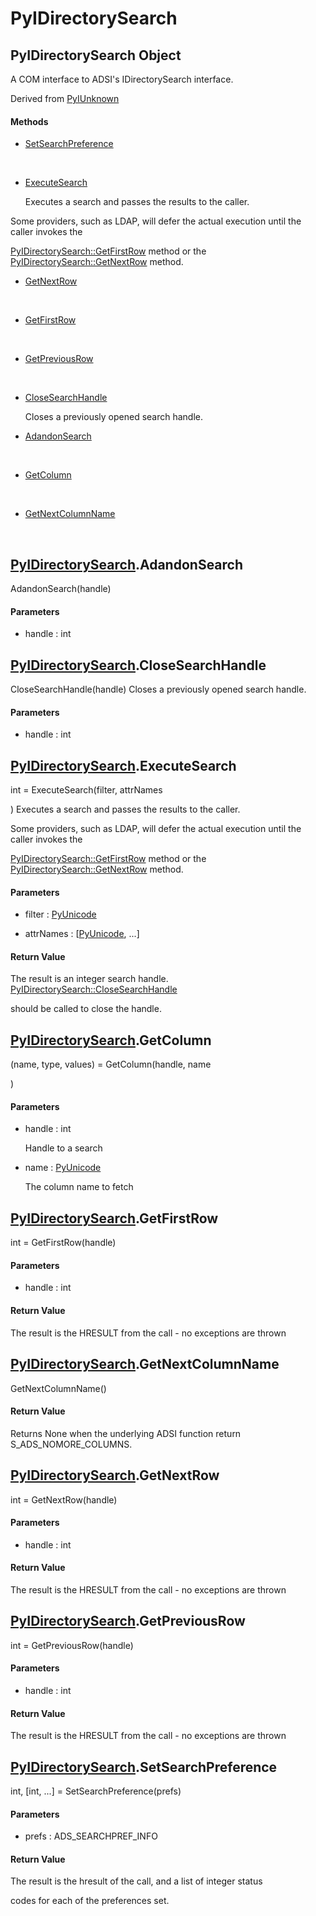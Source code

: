 # PyIDirectorySearch


## PyIDirectorySearch Object

A COM interface to ADSI's IDirectorySearch interface\. 

Derived from [PyIUnknown](PyIUnknown.md)

#### Methods

  - [SetSearchPreference](PyIDirectorySearch.md#pyidirectorysearchsetsearchpreference)

    &nbsp;

  - [ExecuteSearch](PyIDirectorySearch.md#pyidirectorysearchexecutesearch)

    Executes a search and passes the results to the caller\. 

Some providers, such as LDAP, will defer the actual execution until the caller invokes the 

[PyIDirectorySearch::GetFirstRow](PyIDirectorySearch.md#pyidirectorysearchgetfirstrow) method or the [PyIDirectorySearch::GetNextRow](PyIDirectorySearch.md#pyidirectorysearchgetnextrow) method\.&nbsp;

  - [GetNextRow](PyIDirectorySearch.md#pyidirectorysearchgetnextrow)

    &nbsp;

  - [GetFirstRow](PyIDirectorySearch.md#pyidirectorysearchgetfirstrow)

    &nbsp;

  - [GetPreviousRow](PyIDirectorySearch.md#pyidirectorysearchgetpreviousrow)

    &nbsp;

  - [CloseSearchHandle](PyIDirectorySearch.md#pyidirectorysearchclosesearchhandle)

    Closes a previously opened search handle\.&nbsp;

  - [AdandonSearch](PyIDirectorySearch.md#pyidirectorysearchadandonsearch)

    &nbsp;

  - [GetColumn](PyIDirectorySearch.md#pyidirectorysearchgetcolumn)

    &nbsp;

  - [GetNextColumnName](PyIDirectorySearch.md#pyidirectorysearchgetnextcolumnname)

    &nbsp;


## [PyIDirectorySearch](PyIDirectorySearch.md#pyidirectorysearch)\.AdandonSearch

AdandonSearch\(handle\)

#### Parameters

  - handle : int

    


## [PyIDirectorySearch](PyIDirectorySearch.md#pyidirectorysearch)\.CloseSearchHandle

CloseSearchHandle\(handle\)
Closes a previously opened search handle\.

#### Parameters

  - handle : int

    


## [PyIDirectorySearch](PyIDirectorySearch.md#pyidirectorysearch)\.ExecuteSearch

int = ExecuteSearch\(filter, attrNames

\)
Executes a search and passes the results to the caller\. 

Some providers, such as LDAP, will defer the actual execution until the caller invokes the 

[PyIDirectorySearch::GetFirstRow](PyIDirectorySearch.md#pyidirectorysearchgetfirstrow) method or the [PyIDirectorySearch::GetNextRow](PyIDirectorySearch.md#pyidirectorysearchgetnextrow) method\.

#### Parameters

  - filter : [PyUnicode](PyUnicode.md)

    

  - attrNames : \[[PyUnicode](PyUnicode.md), \.\.\.\]

    

#### Return Value
The result is an integer search handle\.  [PyIDirectorySearch::CloseSearchHandle](PyIDirectorySearch.md#pyidirectorysearchclosesearchhandle) 

should be called to close the handle\.


## [PyIDirectorySearch](PyIDirectorySearch.md#pyidirectorysearch)\.GetColumn

\(name, type, values\) = GetColumn\(handle, name

\)

#### Parameters

  - handle : int

    Handle to a search

  - name : [PyUnicode](PyUnicode.md)

    The column name to fetch


## [PyIDirectorySearch](PyIDirectorySearch.md#pyidirectorysearch)\.GetFirstRow

int = GetFirstRow\(handle\)

#### Parameters

  - handle : int

    

#### Return Value
The result is the HRESULT from the call - no exceptions are thrown


## [PyIDirectorySearch](PyIDirectorySearch.md#pyidirectorysearch)\.GetNextColumnName

GetNextColumnName\(\)

#### Return Value
Returns None when the underlying ADSI function return S\_ADS\_NOMORE\_COLUMNS\.


## [PyIDirectorySearch](PyIDirectorySearch.md#pyidirectorysearch)\.GetNextRow

int = GetNextRow\(handle\)

#### Parameters

  - handle : int

    

#### Return Value
The result is the HRESULT from the call - no exceptions are thrown


## [PyIDirectorySearch](PyIDirectorySearch.md#pyidirectorysearch)\.GetPreviousRow

int = GetPreviousRow\(handle\)

#### Parameters

  - handle : int

    

#### Return Value
The result is the HRESULT from the call - no exceptions are thrown


## [PyIDirectorySearch](PyIDirectorySearch.md#pyidirectorysearch)\.SetSearchPreference

int, \[int, \.\.\.\] = SetSearchPreference\(prefs\)

#### Parameters

  - prefs : ADS\_SEARCHPREF\_INFO

    

#### Return Value
The result is the hresult of the call, and a list of integer status 

codes for each of the preferences set\.